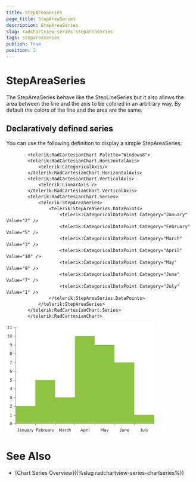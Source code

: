 ```yaml
---
title: StepAreaSeries
page_title: StepAreaSeries
description: StepAreaSeries
slug: radchartview-series-stepareaseries
tags: stepareaseries
publish: True
position: 2
---
```


# StepAreaSeries



The StepAreaSeries behave like the StepLineSeries but it also allows the area between the line and the axis to be colored in an arbitrary way. By default the colors of the line and the area are the same.

## Declaratively defined series

You can use the following definition to display a simple StepAreaSeries:

	
            <telerik:RadCartesianChart Palette="Windows8">
            <telerik:RadCartesianChart.HorizontalAxis>
                <telerik:CategoricalAxis/>
            </telerik:RadCartesianChart.HorizontalAxis>
            <telerik:RadCartesianChart.VerticalAxis>
                <telerik:LinearAxis />
            </telerik:RadCartesianChart.VerticalAxis>
            <telerik:RadCartesianChart.Series>
                <telerik:StepAreaSeries>
                    <telerik:StepAreaSeries.DataPoints>
                        <telerik:CategoricalDataPoint Category="January" Value="2" />
                        <telerik:CategoricalDataPoint Category="February" Value="5" />
                        <telerik:CategoricalDataPoint Category="March" Value="3" />
                        <telerik:CategoricalDataPoint Category="April" Value="10" />
                        <telerik:CategoricalDataPoint Category="May" Value="9" />
                        <telerik:CategoricalDataPoint Category="June" Value="7" />
                        <telerik:CategoricalDataPoint Category="July" Value="1" />
                    </telerik:StepAreaSeries.DataPoints>
                </telerik:StepAreaSeries>
            </telerik:RadCartesianChart.Series>
            </telerik:RadCartesianChart>

![radchartview-series-steplineareaseries](images/radchartview-series-steplineareaseries.png)

# See Also

 * [Chart Series Overview]({%slug radchartview-series-chartseries%})
